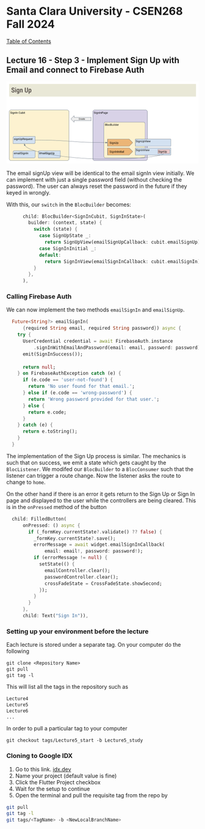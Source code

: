# Santa Clara University - CSEN268 Fall 2024

[Table of Contents](/toc.md)


## Lecture 16 - Step 3 - Implement Sign Up with Email and connect to Firebase Auth

![Step 3](/assets/images/AuthStep3.png)

The email signUp view will be identical to the email signIn view initially. We can implement with just a single password field (without checking the password). The user can always reset the password in the future if they keyed in wrongly.

With this, our `switch` in the `BlocBuilder` becomes:
```dart
      child: BlocBuilder<SignInCubit, SignInState>(
        builder: (context, state) {
          switch (state) {
            case SignUpState _:
              return SignUpView(emailSignUpCallback: cubit.emailSignUp);
            case SignInInitial _:
            default:
              return SignInView(emailSignInCallback: cubit.emailSignIn);
          }
        },
      ),
```

### Calling Firebase Auth
We can now implement the two methods `emailSignIn` and `emailSignUp`.
```dart
  Future<String?> emailSignIn(
      {required String email, required String password}) async {
    try {
      UserCredential credential = await FirebaseAuth.instance
          .signInWithEmailAndPassword(email: email, password: password);
      emit(SignInSuccess());

      return null;
    } on FirebaseAuthException catch (e) {
      if (e.code == 'user-not-found') {
        return 'No user found for that email.';
      } else if (e.code == 'wrong-password') {
        return 'Wrong password provided for that user.';
      } else {
        return e.code;
      }
    } catch (e) {
      return e.toString();
    }
  }
```
The implementation of the Sign Up process is similar. The mechanics is such that on success, we emit a state which gets caught by the `BlocListener`. We modifed our `BlocBuilder` to a `BlocConsumer` such that the listener can trigger a route change. Now the listener asks the route to change to `home`.

On the other hand if there is an error it gets return to the Sign Up or Sign In page and displayed to the user while the controllers are being cleared. This is  in the `onPressed` method of the button
```dart
  child: FilledButton(
      onPressed: () async {
        if (_formKey.currentState?.validate() ?? false) {
          _formKey.currentState?.save();
          errorMessage = await widget.emailSignInCallback(
              email: email!, password: password!);
          if (errorMessage != null) {
            setState(() {
              emailController.clear();
              passwordController.clear();
              crossFadeState = CrossFadeState.showSecond;
            });
          }
        }
      },
      child: Text("Sign In")),
```


### Setting up your environment before the lecture

Each lecture is stored under a separate tag. On your computer do the following

    git clone <Repository Name>
    git pull
    git tag -l

This will list all the tags in the repository such as

    Lecture4
    Lecture5
    Lecture6
    ...

In order to pull a particular tag to your computer

    git checkout tags/Lecture5_start -b Lecture5_study

### Cloning to Google IDX

1. Go to this link. [idx.dev](https://idx.google.com/import?url=https://github.com/mehmetartun/CSEN268-F24)
2. Name your project (default value is fine)
3. Click the Flutter Project checkbox
4. Wait for the setup to continue
5. Open the terminal and pull the requisite tag from the repo by
```zsh
git pull
git tag -l
git tags/<TagName> -b <NewLocalBranchName>
```



